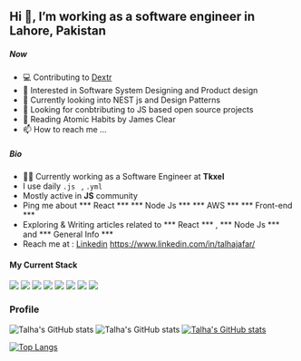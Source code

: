 ## Hi 👋, I’m working as a software engineer in Lahore, Pakistan 



##### Now

- 💻 Contributing to [Dextr](https://github.com/dextr-cloud) 
- 👀 Interested in Software System Designing and Product design
- 🌱 Currently looking into NEST js and Design Patterns 
- 💞️ Looking for conbtributing to JS based open source projects
- 📖 Reading Atomic Habits by James Clear
- 📫 How to reach me ...


##### Bio

- 🧑‍💼 Currently working as a Software Engineer at **Tkxel**
- I use daily ```.js ``` , ```.yml```
- Mostly active in **JS** community
- Ping me about *** React *** *** Node Js *** *** AWS *** *** Front-end ***
- Exploring & Writing articles related to *** React *** , *** Node Js *** and *** General Info ***
- Reach me at : [Linkedin](https://www.linkedin.com/in/talhajafar/)  https://www.linkedin.com/in/talhajafar/


#### My Current Stack

<img src="https://img.icons8.com/plasticine/80/000000/react.png"/> <img src="https://img.icons8.com/fluency/80/000000/node-js.png"/> <img src="https://img.icons8.com/color/80/000000/javascript--v1.png"/> <img src="https://img.icons8.com/color/80/000000/mongodb.png"/> <img src="https://img.icons8.com/color/80/000000/amazon-web-services.png"/> <img src="https://img.icons8.com/color/80/000000/git.png"/> <img src="https://img.icons8.com/color/80/000000/html-5--v1.png"/> <img src="https://img.icons8.com/color/80/000000/css3.png"/> 


### Profile

![Talha's GitHub stats](https://github-readme-stats.vercel.app/api?username=TalhaJafar&count_private=true&show_icons=true&theme=slateorange&include_all_commits=true )
![Talha's GitHub stats](https://github-readme-stats.vercel.app/api?username=talha-jafar&count_private=true&show_icons=true&theme=slateorange&include_all_commits=true )
[![Talha's GitHub stats](https://github-readme-stats.vercel.app/api?username=talha-jafar)](https://github.com/talha-jafar/github-readme-stats)


[![Top Langs](https://github-readme-stats.vercel.app/api/top-langs/?username=TalhaJafar&layout=compact&show_icons=true&theme=slateorange )](https://github.com/TalhaJafar/github-readme-stats)




<!---
TalhaJafar/TalhaJafar is a ✨ special ✨ repository because its `README.md` (this file) appears on your GitHub profile.
You can click the Preview link to take a look at your changes.
--->
<!-- [![Talha's GitHub stats](https://github-readme-stats.vercel.app/api?username=TalhaJafar)](https://github.com/TalhaJafar/github-readme-stats) -->
